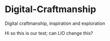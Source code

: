 # Digital-Craftmanship
Digital craftmanship, inspiration and exploration


Hi so this is our test; can LIO change this?

